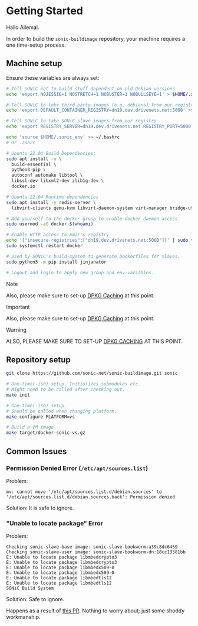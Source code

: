 # Getting Started

Hallo Allemal.

In order to build the `sonic-buildimage` repository, your machine requires a one time-setup process.

## Machine setup

Ensure these variables are always set:
```bash
# Tell SONiC not to build stuff dependent on old Debian versions
echo 'export NOJESSIE=1 NOSTRETCH=1 NOBUSTER=1 NOBULLSEYE=1' > $HOME/.sonic_env

# Tell SONiC to take third-party images (e.g. debians) from our registry
echo 'export DEFAULT_CONTAINER_REGISTRY=dn19.dev.drivenets.net:5000' >> $HOME/.sonic_env

# Tell SONiC to take SONiC slave images from our registry
echo 'export REGISTRY_SERVER=dn19.dev.drivenets.net REGISTRY_PORT=5000 ENABLE_DOCKER_BASE_PULL=y' >> $HOME/.sonic_env

echo 'source $HOME/.sonic_env' >> ~/.bashrc
# Or .zshrc
```

```bash
# Ubuntu 22.04 Build Dependencies:
sudo apt install -y \
  build-essential \
  python3-pip \
  autoconf automake libtool \
  libssl-dev libxml2-dev zlib1g-dev \
  docker.io

# Ubuntu 22.04 Runtime dependencies
sudo apt install -y redis-server \
  libvirt-clients qemu-kvm libvirt-daemon-system virt-manager bridge-utils

# Add yourself to the docker group to enable docker daemon access
sudo usermod -aG docker $(whoami)

# Enable HTTP access to Amir's registry
echo '{"insecure-registries":["dn19.dev.drivenets.net:5000"]}' | sudo tee /etc/docker/daemon.json
sudo systemctl restart docker

# Used by SONiC's build-system to generate Dockerfiles for slaves.
sudo python3 -m pip install jinjanator

# Logout and login to apply new group and env-variables.
```

> [!NOTE]
> Also, please make sure to set-up [DPKG Caching](./caching_framework.md) at this point.

> [!IMPORTANT]
> Also, please make sure to set-up [DPKG Caching](./caching_framework.md) at this point.

> [!WARNING]
> ALSO, PLEASE MAKE SURE TO SET-UP [DPKG CACHING](./caching_framework.md) AT THIS POINT.

## Repository setup

```bash
git clone https://github.com/sonic-net/sonic-buildimage.git sonic

# One-time(-ish) setup. Initializes submodules etc.
# Might need to be called after checking out.
make init

# One-time(-ish) setup.
# Should be called when changing platform.
make configure PLATFORM=vs

# Build a VM image
make target/docker-sonic-vs.gz
```

## Common Issues

### Permission Denied Error (`/etc/apt/sources.list`)

Problem:
```
mv: cannot move '/etc/apt/sources.list.d/debian.sources' to '/etc/apt/sources.list.d/debian.sources.back': Permission denied
```

Solution:
It is safe to ignore.

### "Unable to locate package" Error

Problem:
```
Checking sonic-slave-base image: sonic-slave-bookworm:a39c8dc6459
Checking sonic-slave-user image: sonic-slave-bookworm-dn:18cc13581bb
E: Unable to locate package libmbedcrypto3
E: Unable to locate package libmbedcrypto3
E: Unable to locate package libmbedx509-0
E: Unable to locate package libmbedx509-0
E: Unable to locate package libmbedtls12
E: Unable to locate package libmbedtls12
SONiC Build System
```

Solution:
Safe to ignore.

Happens as a result of [this PR](https://github.com/sonic-net/sonic-buildimage/pull/22492/files).
Nothing to worry about; just some shoddy workmanship.
